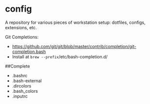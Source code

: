 # config
A repository for various pieces of workstation setup: dotfiles, configs, extensions, etc.

Git Completions:
- https://github.com/git/git/blob/master/contrib/completion/git-completion.bash
- Install at `brew --prefix`/etc/bash-completion.d/

##Complete
* .bashrc
* .bash-external
* .dircolors
* .bash_colors
* .inputrc